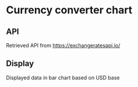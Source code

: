 # Currency converter chart

## API
Retrieved API from https://exchangeratesapi.io/

## Display
Displayed data in bar chart based on USD base